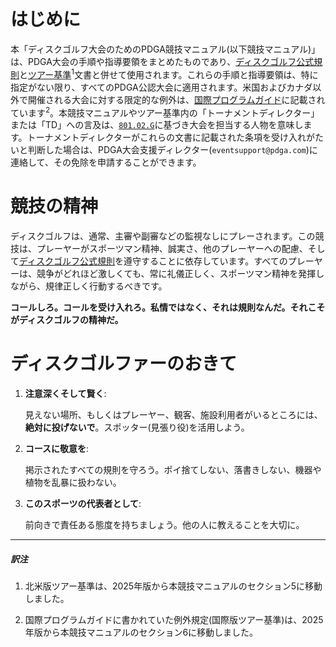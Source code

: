 # はじめに

本「ディスクゴルフ大会のためのPDGA競技マニュアル(以下競技マニュアル)」は、PDGA大会の手順や指導要領をまとめたものであり、[ディスクゴルフ公式規則]()と[ツアー基準](dgj/tourstandards)<sup>1</sup>文書と併せて使用されます。これらの手順と指導要領は、特に指定がない限り、すべてのPDGA公認大会に適用されます。米国およびカナダ以外で開催される大会に対する限定的な例外は、[国際プログラムガイド](dgj/programguid)に記載されています<sup>2</sup>。本競技マニュアルやツアー基準内の「トーナメントディレクター」または「TD」への言及は、[`801.02.G`]()に基づき大会を担当する人物を意味します。トーナメントディレクターがこれらの文書に記載された条項を受け入れがたいと判断した場合は、PDGA大会支援ディレクター(`eventsupport@pdga.com`)に連絡して、その免除を申請することができます。

# 競技の精神

ディスクゴルフは、通常、主審や副審などの監視なしにプレーされます。この競技は、プレーヤーがスポーツマン精神、誠実さ、他のプレーヤーへの配慮、そして[ディスクゴルフ公式規則]()を遵守することに依存しています。すべてのプレーヤーは、競争がどれほど激しくても、常に礼儀正しく、スポーツマン精神を発揮しながら、規律正しく行動するべきです。

**コールしろ。コールを受け入れろ。私情ではなく、それは規則なんだ。それこそがディスクゴルフの精神だ。**

# ディスクゴルファーのおきて

1. **注意深くそして賢く**:

    見えない場所、もしくはプレーヤー、観客、施設利用者がいるところには、**絶対に投げないで**。スポッター(見張り役)を活用しよう。

2. **コースに敬意を**:

    掲示されたすべての規則を守ろう。ポイ捨てしない、落書きしない、機器や植物を乱暴に扱わない。

3. **このスポーツの代表者として**:

    前向きで責任ある態度を持ちましょう。他の人に教えることを大切に。

___
##### 訳注

1. 北米版ツアー基準は、2025年版から本競技マニュアルのセクション5に移動しました。

1. 国際プログラムガイドに書かれていた例外規定(国際版ツアー基準)は、2025年版から本競技マニュアルのセクション6に移動しました。
